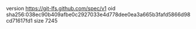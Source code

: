 version https://git-lfs.github.com/spec/v1
oid sha256:038ec90b409afbe0c2927033e4d778dee0ea3a665b3fafd5866d98cd71617fd1
size 7245
